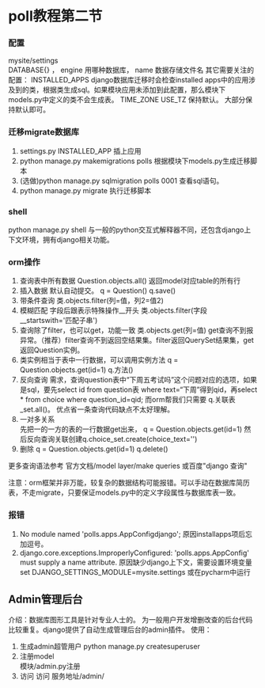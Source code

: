 poll教程第二节
===
### 配置
mysite/settings  
DATABASE{} ， engine 用哪种数据库， name 数据存储文件名
其它需要关注的配置：
INSTALLED_APPS  django数据库迁移时会检查installed apps中的应用涉及到的类，根据类生成sql。如果模块应用未添加到此配置，那么模块下models.py中定义的类不会生成表。
TIME_ZONE USE_TZ 保持默认。
大部分保持默认即可。

### 迁移migrate数据库
1. settings.py INSTALLED_APP 插上应用
2. python manage.py makemigrations polls   根据模块下models.py生成迁移脚本
3. (选做)python manage.py sqlmigration polls 0001   查看sql语句。
4. python manage.py migrate  执行迁移脚本

### shell
python manage.py shell   与一般的python交互式解释器不同，还包含django上下文环境，拥有django相关功能。

### orm操作
1. 查询表中所有数据
Question.objects.all()  返回model对应table的所有行
2. 插入数据   默认自动提交。
q = Question()
q.save()
3. 带条件查询
类.objects.filter(列=值，列2=值2)
4. 模糊匹配     字段后跟表示特殊操作__开头
类.objects.filter(字段__startswith='匹配子串')
5. 查询除了filter，也可以get，功能一致
类.objects.get(列=值)
get查询不到报异常。（推荐）filter查询不到返回空结果集。filter返回QuerySet结果集，get返回Question实例。
6. 类实例相当于表中一行数据，可以调用实例方法
q = Question.objects.get(id=1)
q.方法()
7. 反向查询
需求，查询question表中“下周五考试吗”这个问题对应的选项，如果是sql，要先select id from question表 where text=“下周”得到qid，再select * from choice where question_id=qid;
而orm帮我们只需要 q.关联表_set.all()。
优点省一条查询代码缺点不太好理解。
8. 一对多关系  
先把一的一方的表的一行数据get出来，
q = Question.objects.get(id=1)
然后反向查询关联创建q.choice_set.create(choice_text='')
9. 删除
q = Question.objects.get(id=1)
q.delete()

更多查询语法参考
官方文档/model layer/make queries
或百度"django 查询"





注意：orm框架并非万能，较复杂的数据结构可能报错。可以手动在数据库简历表，不走migrate，只要保证models.py中的定义字段属性与数据库表一致。




### 报错
1.  No module named 'polls.apps.AppConfigdjango'; 
原因installapps项后忘加逗号。
2. django.core.exceptions.ImproperlyConfigured: 'polls.apps.AppConfig' must supply a name attribute.
原因缺少django上下文，需要设置环境变量set DJANGO_SETTINGS_MODULE=mysite.settings    或在pycharm中运行

## Admin管理后台
介绍：数据库图形工具是针对专业人士的。
为一般用户开发增删改查的后台代码比较重复。django提供了自动生成管理后台的admin插件。
使用：
1. 生成admin超管用户 python manage.py createsuperuser
2. 注册model  
模块/admin.py注册
3. 访问
访问 服务地址/admin/

